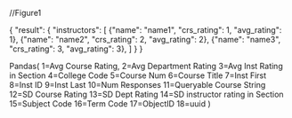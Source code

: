 //Figure1

{
	"result": 
	{
		"instructors": 
		[
			{"name": "name1", "crs_rating": 1, "avg_rating": 1},
			{"name": "name2", "crs_rating": 2, "avg_rating": 2},
			{"name": "name3", "crs_rating": 3, "avg_rating": 3},
		]
	}
}

Pandas(
	1=Avg Course Rating, 
	2=Avg Department Rating
	3=Avg Inst Rating in Section
	4=College Code
	5=Course Num
	6=Course Title
	7=Inst First
	8=Inst ID
	9=Inst Last
	10=Num Responses
	11=Queryable Course String
	12=SD Course Rating
	13=SD Dept Rating
	14=SD instructor rating in Section
	15=Subject Code
	16=Term Code
	17=ObjectID
	18=uuid
	)
